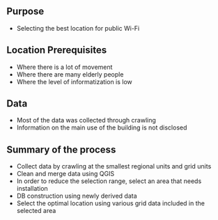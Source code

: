 ## Purpose
- Selecting the best location for public Wi-Fi

## Location Prerequisites
- Where there is a lot of movement
- Where there are many elderly people
- Where the level of informatization is low

## Data
- Most of the data was collected through crawling
- Information on the main use of the building is not disclosed

## Summary of the process
- Collect data by crawling at the smallest regional units and grid units
- Clean and merge data using QGIS 
- In order to reduce the selection range, select an area that needs installation
- DB construction using newly derived data
- Select the optimal location using various grid data included in the selected area
